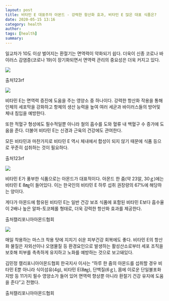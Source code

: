 ```yaml
---
layout: post
title: 비타민 E 대표주자 아몬드 - 강력한 항산화 효과, 비타민 E 많은 대표 식품은?
date: 2020-05-15 13:16
category: health 
author: 
tags: [health]
summary: 
---
```



일교차가 10도 이상 벌어지는 환절기는 면역력이 약화되기 쉽다. 더욱이 신종 코로나 바이러스 감염증(코로나 19)이 장기화되면서 면역력 관리의 중요성은 더욱 커지고 있다.

![](https://img1.daumcdn.net/thumb/R720x0/?fname=https%3A%2F%2Ft1.daumcdn.net%2Fliveboard%2Frealfood%2Fac7d5f1946d240d988df6fc2ebc506d3.jpg)

출처123rf

![](https://img1.daumcdn.net/thumb/R720x0/?fname=https%3A%2F%2Ft1.daumcdn.net%2Fliveboard%2Frealfood%2F8bee578775c54ebfb19b8d3b6b1ff1db.JPG)

비타민 E는 면역력 증진에 도움을 주는 영양소 중 하나이다. 강력한 항산화 작용을 통해 인체의 세포막을 강화하고 항체의 생산 능력을 높여 여러 세균과 바이러스들의 방어및 체내 침입을 예방한다.  
  
또한 적혈구 형성에도 필수적일뿐 아니라 철의 흡수를 도와 혈류 내 백혈구 수 증가에 도움을 준다. 더불어 비타민 E는 신경과 근육의 건강에도 관여한다.  
  
모든 비타민과 마찬가지로 비타민 E 역시 체내에서 합성이 되지 않기 때문에 식품 등으로 꾸준히 섭취하는 것이 필요하다.  

출처123rf

![](https://img1.daumcdn.net/thumb/R720x0/?fname=https%3A%2F%2Ft1.daumcdn.net%2Fliveboard%2Frealfood%2Fd0a5a65c4b2e4d4e8af3ed5754dcd1b6.JPG)

비타민 E가 풍부한 식품으로는 아몬드가 대표적이다. 아몬드 한 줌(약 23알, 30ｇ)에는 비타민 E 8㎎이 들어있다. 이는 한국인의 비타민 E 하루 섭취 권장량의 67%에 해당하는 양이다.  
  
게다가 아몬드에 함유된 비타민 E는 일반 건강 보조 식품에 포함된 비타민 E보다 흡수율이 2배나 높은 알파-토코페롤 형태로, 더욱 강력한 항산화 효과를 제공한다.  

출처캘리포니아아몬드협회

![](https://img1.daumcdn.net/thumb/R720x0/?fname=https%3A%2F%2Ft1.daumcdn.net%2Fliveboard%2Frealfood%2F7deda0db1b354a2cb832a5c0656b5a11.JPG)

매일 착용하는 마스크 착용 탓에 지치기 쉬운 피부건강 회복에도 좋다. 비타민 E의 항산화 물질은 자외선이나 오염물질 등 환경요인으로 발생하는 활성산소로부터 세포 조직을 보호해 피부를 촉촉하게 유지하고 노화를 예방하는 것으로 보고돼있다.  
  
김민정 캘리포니아아몬드협회 한국지사 이사는 “하루 한 줌의 아몬드를 섭취할 경우 비타민 E뿐 아니라 식이섬유(4g), 비타민 E(8㎎), 단백질(6ｇ), 몸에 이로운 단일불포화지방 등 11가지 필수 영양소가 들어 있어 면역력 향상뿐 아니라 환절기 건강 유지에 도움을 준다”고 전했다.  

출처캘리포니아아몬드협회